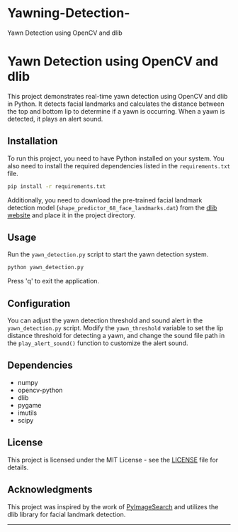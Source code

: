 # Yawning-Detection-
Yawn Detection using OpenCV and dlib

# Yawn Detection using OpenCV and dlib

This project demonstrates real-time yawn detection using OpenCV and dlib in Python. It detects facial landmarks and calculates the distance between the top and bottom lip to determine if a yawn is occurring. When a yawn is detected, it plays an alert sound.

## Installation

To run this project, you need to have Python installed on your system. You also need to install the required dependencies listed in the `requirements.txt` file.

```bash
pip install -r requirements.txt
```

Additionally, you need to download the pre-trained facial landmark detection model (`shape_predictor_68_face_landmarks.dat`) from the [dlib website](http://dlib.net/files/shape_predictor_68_face_landmarks.dat.bz2) and place it in the project directory.

## Usage

Run the `yawn_detection.py` script to start the yawn detection system.

```bash
python yawn_detection.py
```

Press 'q' to exit the application.

## Configuration

You can adjust the yawn detection threshold and sound alert in the `yawn_detection.py` script. Modify the `yawn_threshold` variable to set the lip distance threshold for detecting a yawn, and change the sound file path in the `play_alert_sound()` function to customize the alert sound.

## Dependencies

- numpy
- opencv-python
- dlib
- pygame
- imutils
- scipy

## License

This project is licensed under the MIT License - see the [LICENSE](LICENSE) file for details.

## Acknowledgments

This project was inspired by the work of [PyImageSearch](https://www.pyimagesearch.com/) and utilizes the dlib library for facial landmark detection.

---
